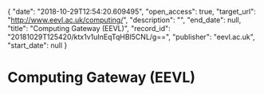{
  "date": "2018-10-29T12:54:20.609495", 
  "open_access": true, 
  "target_url": "http://www.eevl.ac.uk/computing/", 
  "description": "", 
  "end_date": null, 
  "title": "Computing Gateway (EEVL)", 
  "record_id": "20181029T125420/ktx1v1uInEqTqHBl5CNL/g==", 
  "publisher": "eevl.ac.uk", 
  "start_date": null
}

# Computing Gateway (EEVL)

